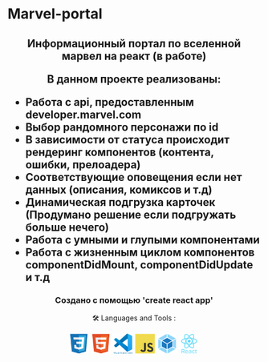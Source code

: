 # Marvel-portal
<div align="center" >
  
  <h2>Информационный портал по вселенной марвел на реакт (в работе)
  <br>
  
  <p>В данном проекте реализованы:
  <ul align="left">
    <li>Работа с api, предоставленным developer.marvel.com</li>
    <li>Выбор рандомного персонажи по id</li>
    <li>В зависимости от статуса происходит рендеринг компонентов (контента, ошибки, прелоадера)</li>
    <li>Соответствующие оповещения если нет данных (описания, комиксов и т.д)</li>
    <li>Динамическая подгрузка карточек (Продумано решение если подгружать больше нечего)</li>
    <li>Работа с умными и глупыми компонентами</li>
    <li>Работа с жизненным циклом компонентов componentDidMount, componentDidUpdate и т.д</li>
  </ul>
  </p>
<h3> Создано с помощью 'create react app'</h3>
  
:hammer_and_wrench: Languages and Tools :
  <br>
  <br>
  <img src="https://github.com/devicons/devicon/blob/master/icons/css3/css3-original.svg" title="Css3" alt="Css3" width="40" height="40"/>
   <img src="https://github.com/devicons/devicon/blob/master/icons/html5/html5-original.svg" title="Html5" alt="Html5" width="40" height="40"/>
  <img src="https://github.com/devicons/devicon/blob/master/icons/vscode/vscode-original-wordmark.svg" title="vscode" alt="vscode" width="40" height="40"/>
    <img src="https://github.com/devicons/devicon/blob/master/icons/javascript/javascript-original.svg" title="JavaScript" alt="JavaScript" width="40" height="40"/>
  <img src="https://github.com/devicons/devicon/blob/master/icons/webpack/webpack-original.svg" title="webpack" alt="webpack" width="40" height="40"/>
     <img src="https://github.com/devicons/devicon/blob/master/icons/react/react-original-wordmark.svg" title="react" alt="react" width="40" height="40"/>
  </div>
